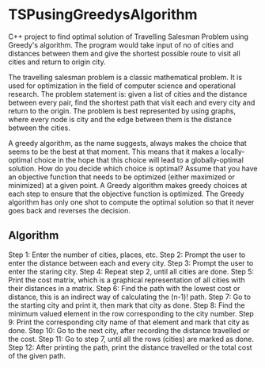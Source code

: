 # TSPusingGreedysAlgorithm
C++ project to find optimal solution of Travelling Salesman Problem using Greedy's algorithm. The program would take input of no of cities and distances between them and give the shortest possible route to visit all cities and return to origin city. 

The travelling salesman problem is a classic mathematical problem. It is used for optimization in the field of computer science and operational research. 
The problem statement is: given a list of cities and the distance between every pair, find the shortest path that visit each and every city and return to the origin. The problem is best represented by using graphs, where every node is city and the edge between them is the distance between the cities. 


A greedy algorithm, as the name suggests, always makes the choice that seems to be the best at that moment. This means that it makes a locally-optimal choice in the hope that this choice will lead to a globally-optimal solution.
How do you decide which choice is optimal?
Assume that you have an objective function that needs to be optimized (either maximized or minimized) at a given point. A Greedy algorithm makes greedy choices at each step to ensure that the objective function is optimized. The Greedy algorithm has only one shot to compute the optimal solution so that it never goes back and reverses the decision.

## Algorithm

Step 1: 	Enter the number of cities, places, etc. 
Step 2: 	Prompt the user to enter the distance between each and every city.
Step 3: 	Prompt the user to enter the staring city.
Step 4: 	Repeat step 2, until all cities are done.
Step 5: 	Print the cost matrix, which is a graphical representation of all cities with their distances in a matrix.
Step 6: 	Find the path with the lowest cost or distance, this is an indirect way of calculating the (n-1)! path. 
Step 7: 	Go to the starting city and print it, then mark that city as done.
Step 8: 	Find the minimum valued element in the row corresponding to the city number.
Step 9: 	Print the corresponding city name of that element and mark that city as done.
Step 10: 	Go to the next city, after recording the distance travelled or the cost.
Step 11: 	Go to step 7, until all the rows (cities) are marked as done. 
Step 12: 	After printing the path, print the distance travelled or the total cost of the given path.
